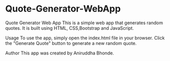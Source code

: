 # Quote-Generator-WebApp
Quote Generator Web App
This is a simple web app that generates random quotes. It is built using HTML, CSS,Bootstrap and JavaScript.

Usage
To use the app, simply open the index.html file in your browser. Click the "Generate Quote" button to generate a new random quote.

Author
This app was created by Aniruddha Bhonde.
